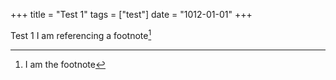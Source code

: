 +++
title = "Test 1"
tags = ["test"]
date = "1012-01-01"
+++

Test 1
I am referencing a footnote[^1]


[^1]: I am the footnote